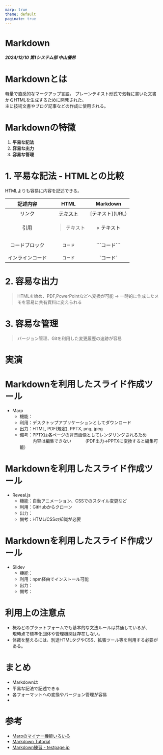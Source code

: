 ```yaml
---
marp: true
theme: default
paginate: true
---
```

<!--
headingDivider: 1
-->

# Markdown
##### 2024/12/10 第1システム部 中山優希

# Markdownとは
軽量で直感的なマークアップ言語。 
プレーンテキスト形式で気軽に書いた文書からHTMLを生成するために開発された。  
主に技術文書やブログ記事などの作成に使用される。 

# Markdownの特徴

1. **平易な記法**
2. **容易な出力**
3. **容易な管理**

# 1. 平易な記法 - HTMLとの比較

 HTMLよりも容易に内容を記述できる。

| 記述内容 | HTML | Markdown |
| :---: | :---: | :---: |
|リンク| <a href="URL">テキスト</a> | \[テキスト](URL)|
|引用| <blockquote>テキスト</blockquote>| > テキスト|
|コードブロック|<pre><code>コード</code></pre>|\```コード```|
|インラインコード|<code>コード</code>	|\`コード`|



# 2. 容易な出力
 > HTMLを始め、PDF,PowerPointなどへ変換が可能
 > → 一時的に作成したメモを容易に共有資料に変えられる

# 3. 容易な管理
 > バージョン管理、Gitを利用した変更履歴の追跡が容易


# 実演


# Markdownを利用したスライド作成ツール
- Marp
  - 機能：
  - 利用：デスクトップアプリケーションとしてダウンロード
  - 出力：HTML, PDF(規定), PPTX, png, jpeg
  - 備考：PPTXは各ページの背景画像としてレンダリングされるため
    　　　内容は編集できない
    　　　(PDF出力→PPTXに変換すると編集可能)


# Markdownを利用したスライド作成ツール
- Reveal.js
  - 機能：自動アニメーション、CSSでのスタイル変更など
  - 利用：GitHubからクローン
  - 出力：
  - 備考：HTML/CSSの知識が必要


# Markdownを利用したスライド作成ツール
- Slidev 
  - 機能：
  - 利用：npm経由でインストール可能
  - 出力：
  - 備考：


# 利用上の注意点

- 概ねどのプラットフォームでも基本的な文法ルールは共通しているが、  
現時点で標準化団体や管理機関は存在しない。 
- 体裁を整えるには、別途HTMLタグやCSS、拡張ツール等を利用する必要がある。


# まとめ
 - Markdownは 
 - 平易な記法で記述できる
 - 各フォーマットへの変換やバージョン管理が容易
 - 


# 参考 
- [Marpのマイナー機能いろいろ](https://zenn.dev/yhatt/scraps/d6004a2455e573)
- [Markdown Tutorial](https://www.markdowntutorial.com/jp/)
- [Markdown練習 - testpage.jp](https://testpage.jp/tool/markdown.php)
